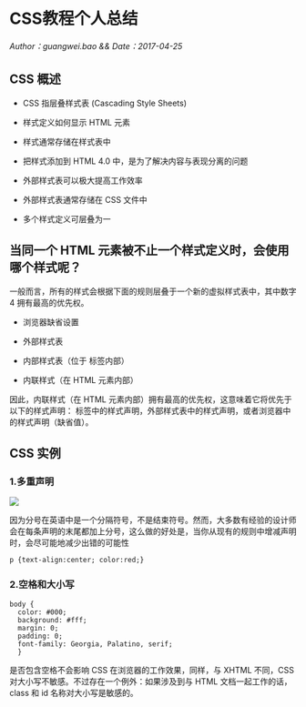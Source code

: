 # CSS教程个人总结
###### Author：guangwei.bao && Date：2017-04-25


## CSS 概述
 
* CSS 指层叠样式表 (Cascading Style Sheets)

* 样式定义如何显示 HTML 元素

* 样式通常存储在样式表中

* 把样式添加到 HTML 4.0 中，是为了解决内容与表现分离的问题

* 外部样式表可以极大提高工作效率

* 外部样式表通常存储在 CSS 文件中

* 多个样式定义可层叠为一

## 当同一个 HTML 元素被不止一个样式定义时，会使用哪个样式呢？

一般而言，所有的样式会根据下面的规则层叠于一个新的虚拟样式表中，其中数字 4 拥有最高的优先权。

* 浏览器缺省设置

* 外部样式表

* 内部样式表（位于 <head> 标签内部）

* 内联样式（在 HTML 元素内部）

因此，内联样式（在 HTML 元素内部）拥有最高的优先权，这意味着它将优先于以下的样式声明：<head> 标签中的样式声明，外部样式表中的样式声明，或者浏览器中的样式声明（缺省值）。

## CSS 实例

### 1.多重声明
![](http://www.w3school.com.cn/i/ct_css_selector.gif)

因为分号在英语中是一个分隔符号，不是结束符号。然而，大多数有经验的设计师会在每条声明的末尾都加上分号，这么做的好处是，当你从现有的规则中增减声明时，会尽可能地减少出错的可能性

```
p {text-align:center; color:red;}
```

### 2.空格和大小写
```
body {
  color: #000;
  background: #fff;
  margin: 0;
  padding: 0;
  font-family: Georgia, Palatino, serif;
  }
```

是否包含空格不会影响 CSS 在浏览器的工作效果，同样，与 XHTML 不同，CSS 对大小写不敏感。不过存在一个例外：如果涉及到与 HTML 文档一起工作的话，class 和 id 名称对大小写是敏感的。
